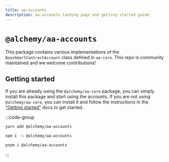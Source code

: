 ```yaml
---
title: aa-accounts
description: aa-accounts landing page and getting started guide
---
```


# `@alchemy/aa-accounts`

This package contains various implementations of the `BaseSmartContractAccount` class defined in `aa-core`. This repo is community maintained and we welcome contributions!

## Getting started

If you are already using the `@alchemy/aa-core` package, you can simply install this package and start using the accounts. If you are not using `@alchemy/aa-core`, you can install it and follow the instructions in the ["Getting started"](/getting-started/introduction) docs to get started.

:::code-group

```bash [yarn]
yarn add @alchemy/aa-accounts
```

```bash [npm]
npm i -s @alchemy/aa-accounts
```

```bash [pnpm]
pnpm i @alchemy/aa-accounts
```

:::
